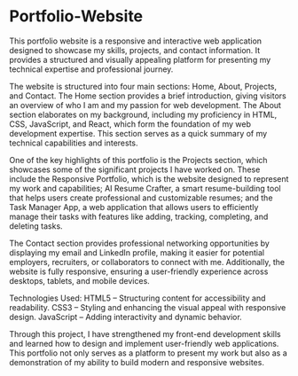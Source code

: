 # Portfolio-Website

This portfolio website is a responsive and interactive web application designed to showcase my skills, projects, and contact information. It provides a structured and visually appealing platform for presenting my technical expertise and professional journey.

The website is structured into four main sections: Home, About, Projects, and Contact. The Home section provides a brief introduction, giving visitors an overview of who I am and my passion for web development. The About section elaborates on my background, including my proficiency in HTML, CSS, JavaScript, and React, which form the foundation of my web development expertise. This section serves as a quick summary of my technical capabilities and interests.

One of the key highlights of this portfolio is the Projects section, which showcases some of the significant projects I have worked on. These include the Responsive Portfolio, which is the website designed to represent my work and capabilities; AI Resume Crafter, a smart resume-building tool that helps users create professional and customizable resumes; and the Task Manager App, a web application that allows users to efficiently manage their tasks with features like adding, tracking, completing, and deleting tasks.

The Contact section provides professional networking opportunities by displaying my email and LinkedIn profile, making it easier for potential employers, recruiters, or collaborators to connect with me. Additionally, the website is fully responsive, ensuring a user-friendly experience across desktops, tablets, and mobile devices. 

Technologies Used:
HTML5 – Structuring content for accessibility and readability.
CSS3 – Styling and enhancing the visual appeal with responsive design.
JavaScript – Adding interactivity and dynamic behavior.

Through this project, I have strengthened my front-end development skills and learned how to design and implement user-friendly web applications. This portfolio not only serves as a platform to present my work but also as a demonstration of my ability to build modern and responsive websites.
